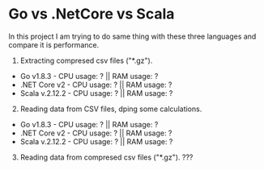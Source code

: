 # Go vs .NetCore vs Scala


In this project I am trying to do same thing with these three languages and compare it is performance.

1. Extracting compresed  csv files ("*.gz").
* Go v1.8.3               - CPU usage: ? || RAM usage: ?
* .NET Core v2      - CPU usage: ? || RAM usage: ?
* Scala v.2.12.2    - CPU usage: ? || RAM usage: ?

2. Reading data from CSV files, dping some calculations.
* Go v1.8.3               - CPU usage: ? || RAM usage: ?
* .NET Core v2      - CPU usage: ? || RAM usage: ?
* Scala v.2.12.2    - CPU usage: ? || RAM usage: ?


3. Reading data from compresed csv files ("*.gz").
???
